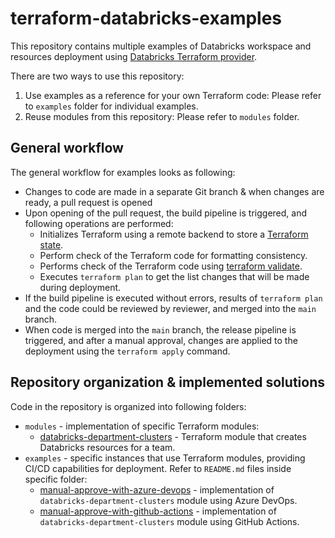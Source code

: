 # terraform-databricks-examples

This repository contains multiple examples of Databricks workspace and resources deployment using [Databricks Terraform provider](https://registry.terraform.io/providers/databricks/databricks/latest/docs).

There are two ways to use this repository:
1. Use examples as a reference for your own Terraform code: Please refer to `examples` folder for individual examples.   
2. Reuse modules from this repository: Please refer to `modules` folder.

## General workflow

The general workflow for examples looks as following:

* Changes to code are made in a separate Git branch & when changes are ready, a pull request is opened
* Upon opening of the pull request, the build pipeline is triggered, and following operations are performed:
  * Initializes Terraform using a remote backend to store a [Terraform state](https://www.terraform.io/language/state).
  * Perform check of the Terraform code for formatting consistency.
  * Performs check of the Terraform code using [terraform validate](https://www.terraform.io/cli/commands/validate).
  * Executes `terraform plan` to get the list changes that will be made during deployment.
* If the build pipeline is executed without errors, results of `terraform plan` and the code could be reviewed by reviewer, and merged into the `main` branch.
* When code is merged into the `main` branch, the release pipeline is triggered, and after a manual approval, changes are applied to the deployment using the `terraform apply` command.


## Repository organization & implemented solutions

Code in the repository is organized into following folders:

* `modules` - implementation of specific Terraform modules:
  * [databricks-department-clusters](modules/databricks-department-clusters/) - Terraform module that creates Databricks resources for a team.
* `examples` - specific instances that use Terraform modules, providing CI/CD capabilities for deployment. Refer to `README.md` files inside specific folder:
  * [manual-approve-with-azure-devops](examples/manual-approve-with-azure-devops) - implementation of `databricks-department-clusters` module using Azure DevOps. 
  * [manual-approve-with-github-actions](examples/manual-approve-with-github-actions) - implementation of `databricks-department-clusters` module using GitHub Actions. 
